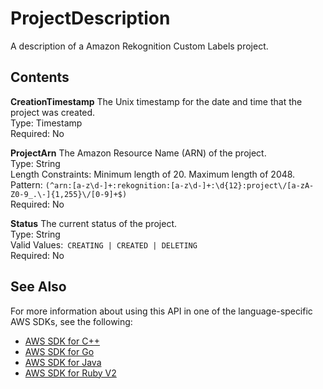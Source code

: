 # ProjectDescription<a name="API_ProjectDescription"></a>

A description of a Amazon Rekognition Custom Labels project\.

## Contents<a name="API_ProjectDescription_Contents"></a>

 **CreationTimestamp**   <a name="rekognition-Type-ProjectDescription-CreationTimestamp"></a>
The Unix timestamp for the date and time that the project was created\.  
Type: Timestamp  
Required: No

 **ProjectArn**   <a name="rekognition-Type-ProjectDescription-ProjectArn"></a>
The Amazon Resource Name \(ARN\) of the project\.  
Type: String  
Length Constraints: Minimum length of 20\. Maximum length of 2048\.  
Pattern: `(^arn:[a-z\d-]+:rekognition:[a-z\d-]+:\d{12}:project\/[a-zA-Z0-9_.\-]{1,255}\/[0-9]+$)`   
Required: No

 **Status**   <a name="rekognition-Type-ProjectDescription-Status"></a>
The current status of the project\.  
Type: String  
Valid Values:` CREATING | CREATED | DELETING`   
Required: No

## See Also<a name="API_ProjectDescription_SeeAlso"></a>

For more information about using this API in one of the language\-specific AWS SDKs, see the following:
+  [AWS SDK for C\+\+](https://docs.aws.amazon.com/goto/SdkForCpp/rekognition-2016-06-27/ProjectDescription) 
+  [AWS SDK for Go](https://docs.aws.amazon.com/goto/SdkForGoV1/rekognition-2016-06-27/ProjectDescription) 
+  [AWS SDK for Java](https://docs.aws.amazon.com/goto/SdkForJava/rekognition-2016-06-27/ProjectDescription) 
+  [AWS SDK for Ruby V2](https://docs.aws.amazon.com/goto/SdkForRubyV2/rekognition-2016-06-27/ProjectDescription) 